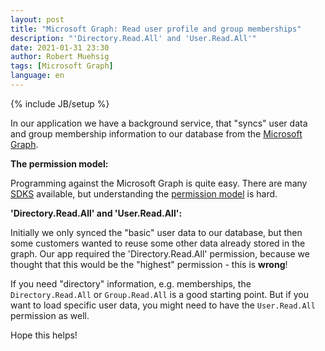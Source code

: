 ```yaml
---
layout: post
title: "Microsoft Graph: Read user profile and group memberships"
description: "'Directory.Read.All' and 'User.Read.All'"
date: 2021-01-31 23:30
author: Robert Muehsig
tags: [Microsoft Graph]
language: en
---
```


{% include JB/setup %}

In our application we have a background service, that "syncs" user data and group membership information to our database from the [Microsoft Graph](https://docs.microsoft.com/en-us/graph).

__The permission model:__

Programming against the Microsoft Graph is quite easy. There are many [SDKS](https://docs.microsoft.com/en-us/graph/sdks/sdks-overview) available, but understanding the [permission model](https://docs.microsoft.com/en-us/graph/permissions-reference) is hard.

__'Directory.Read.All' and 'User.Read.All':__

Initially we only synced the "basic" user data to our database, but then some customers wanted to reuse some other data already stored in the graph. Our app required the 'Directory.Read.All' permission, because we thought that this would be the "highest" permission - this is __wrong__!

If you need "directory" information, e.g. memberships, the `Directory.Read.All` or `Group.Read.All` is a good starting point. But if you want to load specific user data, you might need to have the `User.Read.All` permission as well.

Hope this helps!